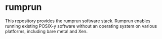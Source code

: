 rumprun
=======

This repository provides the rumprun software stack.  Rumprun enables
running existing POSIX-y software without an operating system on various
platforms, including bare metal and Xen.
